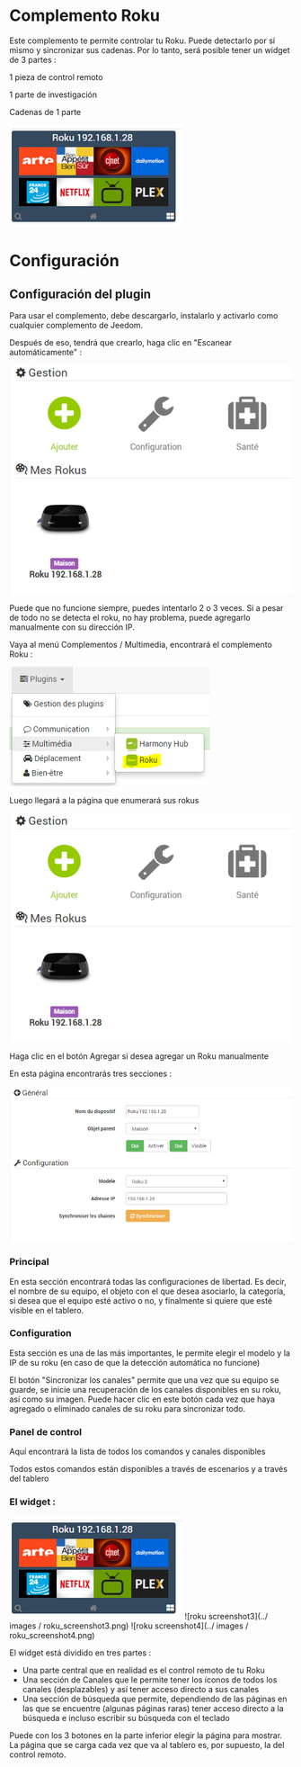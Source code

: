 # Complemento Roku 

Este complemento te permite controlar tu Roku. Puede detectarlo por sí mismo y sincronizar sus cadenas. Por lo tanto, será posible tener un widget de 3 partes :

1 pieza de control remoto

1 parte de investigación

Cadenas de 1 parte

![roku screenshot1](./images/roku_screenshot1.png)

# Configuración 

## Configuración del plugin

Para usar el complemento, debe descargarlo, instalarlo y activarlo como cualquier complemento de Jeedom.

Después de eso, tendrá que crearlo, haga clic en "Escanear automáticamente" :

![roku screenshot2](./images/roku_screenshot2.png)

Puede que no funcione siempre, puedes intentarlo 2 o 3 veces. Si a pesar de todo no se detecta el roku, no hay problema, puede agregarlo manualmente con su dirección IP.

Vaya al menú Complementos / Multimedia, encontrará el complemento Roku :

![configuration1](./images/configuration1.png)

Luego llegará a la página que enumerará sus rokus

![roku screenshot2](./images/roku_screenshot2.png)

Haga clic en el botón Agregar si desea agregar un Roku manualmente

En esta página encontrarás tres secciones :

![roku screenshot5](./images/roku_screenshot5.png)

### Principal

En esta sección encontrará todas las configuraciones de libertad. Es decir, el nombre de su equipo, el objeto con el que desea asociarlo, la categoría, si desea que el equipo esté activo o no, y finalmente si quiere que esté visible en el tablero.

### Configuration

Esta sección es una de las más importantes, le permite elegir el modelo y la IP de su roku (en caso de que la detección automática no funcione)

El botón "Sincronizar los canales" permite que una vez que su equipo se guarde, se inicie una recuperación de los canales disponibles en su roku, así como su imagen. Puede hacer clic en este botón cada vez que haya agregado o eliminado canales de su roku para sincronizar todo.

### Panel de control

Aquí encontrará la lista de todos los comandos y canales disponibles

Todos estos comandos están disponibles a través de escenarios y a través del tablero

### El widget : 

![roku screenshot1](./images/roku_screenshot1.png) ![roku
screenshot3](../ images / roku_screenshot3.png) ![roku
screenshot4](../ images / roku_screenshot4.png)

El widget está dividido en tres partes :

-   Una parte central que en realidad es el control remoto de tu Roku
-   Una sección de Canales que le permite tener los íconos de todos los canales (desplazables) y así tener acceso directo a sus canales
-   Una sección de búsqueda que permite, dependiendo de las páginas en las que se encuentre (algunas páginas raras) tener acceso directo a la búsqueda e incluso escribir su búsqueda con el teclado

Puede con los 3 botones en la parte inferior elegir la página para mostrar. La página que se carga cada vez que va al tablero es, por supuesto, la del control remoto.
